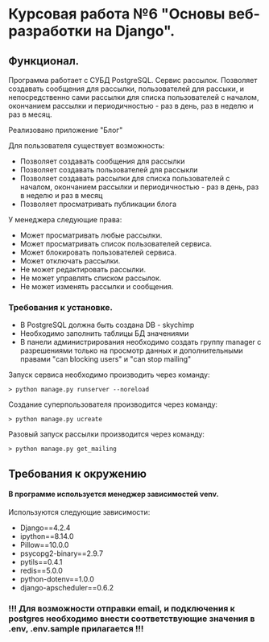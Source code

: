 # Курсовая работа №6 "Основы веб-разработки на Django".

## Функционал.
Программа работает с СУБД PostgreSQL. Сервис рассылок.
Позволяет создавать сообщения для рассылки, пользователей для рассыки,
и непосредственно сами рассылки для списка пользователей с началом, окончанием 
рассылки и периодичностью - раз в день, раз в неделю и раз в месяц.

Реализовано приложение "Блог"

Для пользователя существует возможность:

- Позволяет создавать сообщения для рассылки
- Позволяет создавать пользователей для рассыкли
- Позволяет создавать рассылки для списка пользователей с началом, окончанием рассылки и периодичностью - раз в день, раз в неделю и раз в месяц
- Позволяет просматривать публикации блога

У менеджера следующие права:

- Может просматривать любые рассылки.
- Может просматривать список пользователей сервиса.
- Может блокировать пользователей сервиса.
- Может отключать рассылки.
- Не может редактировать рассылки.
- Не может управлять списком рассылок.
- Не может изменять рассылки и сообщения.


### Требования к установке.
- В PostgreSQL должна быть создана DB - skychimp
- Необходимо заполнить таблицы БД значениями
- В панели администрирования необходимо создать группу manager с разрешениями только на просмотр данных и дополнительными правами "can blocking users" и "can stop mailing"

Запуск сервиса необходимо производить через команду:

```
> python manage.py runserver --noreload
```
Создание суперпользователя производится через команду:
```
> python manage.py ucreate 
```
Разовый запуск рассылки производится через команду:
```
> python manage.py get_mailing 
```


## Требования к окружению

#### В программе используется менеджер зависимостей venv.
Используются следующие зависимости:

- Django==4.2.4
- ipython==8.14.0
- Pillow==10.0.0
- psycopg2-binary==2.9.7
- pytils==0.4.1
- redis==5.0.0
- python-dotenv==1.0.0
- django-apscheduler==0.6.2

### !!! Для возможности отправки email, и подключения к postgres необходимо внести соответствующие значения в .env, .env.sample прилагается !!! 